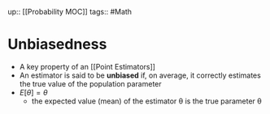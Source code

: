 up:: [[Probability MOC]]
tags:: #Math 
# Unbiasedness
- A key property of an [[Point Estimators]]
- An estimator is said to be **unbiased** if, on average, it correctly estimates the true value of the population parameter
- $E[θ]=θ$
	- the expected value (mean) of the estimator θ is the true parameter θ 
	